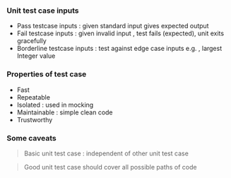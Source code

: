 ### Unit test case inputs
- Pass testcase inputs : given standard input gives expected output
- Fail testcase inputs : given invalid input , test fails (expected), unit exits gracefully
- Borderline testcase inputs : test against edge case inputs e.g. , largest Integer value

### Properties of test case
- Fast
- Repeatable
- Isolated : used in mocking
- Maintainable : simple clean code 
- Trustworthy

### Some caveats
> Basic unit test case : independent of other unit test case

> Good unit test case should cover all possible paths of code
